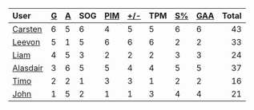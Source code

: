 | User | [G](https://github.com/llevasseur/world-juniors-2022/blob/master/STANDINGS.md#goals) | [A](https://github.com/llevasseur/world-juniors-2022/blob/master/STANDINGS.md#assists) | SOG | [PIM](https://github.com/llevasseur/world-juniors-2022/blob/master/STANDINGS.md#penalties-in-minutes) | [+/-](https://github.com/llevasseur/world-juniors-2022/blob/master/STANDINGS.md#plus--minus) | TPM | [S%](https://github.com/llevasseur/world-juniors-2022/blob/master/STANDINGS.md#save-percentage) | [GAA](https://github.com/llevasseur/world-juniors-2022/blob/master/STANDINGS.md#goals-against-average) | Total |
| :--- | ---- | ---- | ---- | ---- | ---- | ---- | ---- | ---- |  -----: |
| [Carsten](https://github.com/llevasseur/world-juniors-2022/blob/master/ROSTERS.md#Carsten) | 6 | 5 | 6 | 4 | 5 | 5 | 6 | 6 | 43 |
| [Leevon](https://github.com/llevasseur/world-juniors-2022/blob/master/ROSTERS.md#Leevon) | 5 | 1 | 5 | 6 | 6 | 6 | 2 | 2 | 33 |
| [Liam](https://github.com/llevasseur/world-juniors-2022/blob/master/ROSTERS.md#Liam) | 4 | 5 | 3 | 2 | 2 | 2 | 3 | 3 | 24 |
| [Alasdair](https://github.com/llevasseur/world-juniors-2022/blob/master/ROSTERS.md#Alasdair) | 3 | 6 | 5 | 5 | 4 | 4 | 5 | 5 | 37 |
| [Timo](https://github.com/llevasseur/world-juniors-2022/blob/master/ROSTERS.md#Timo) | 2 | 2 | 1 | 3 | 3 | 1 | 2 | 2 | 16 |
| [John](https://github.com/llevasseur/world-juniors-2022/blob/master/ROSTERS.md#John) | 1 | 5 | 2 | 1 | 1 | 3 | 4 | 4 | 21 |
